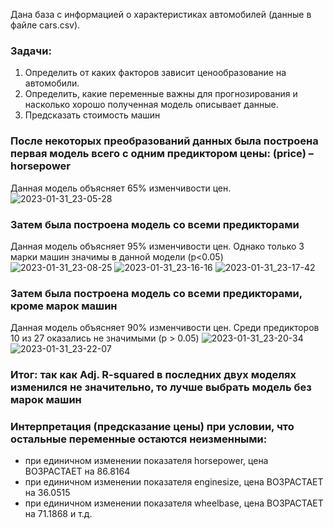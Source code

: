 Дана база с информацией о характеристиках автомобилей (данные в файле cars.csv).

### Задачи:
1. Определить от каких факторов зависит ценообразование на автомобили.
2. Определить, какие переменные важны для прогнозирования и насколько хорошо полученная модель описывает данные.
3. Предсказать стоимость машин
### После некоторых преобразований данных была построена первая модель всего с одним предиктором цены: (price) – horsepower
Данная модель объясняет 65% изменчивости цен.
![2023-01-31_23-05-28](https://user-images.githubusercontent.com/122619433/215870736-2175cf04-351a-4f15-8ba6-1137f8fa2f79.png)
### Затем была построена модель со всеми предикторами
Данная модель объясняет 95% изменчивости цен. Однако только 3 марки машин значимы в данной модели (p<0.05)
![2023-01-31_23-08-25](https://user-images.githubusercontent.com/122619433/215871353-5f956786-5a3c-4442-83fb-7b4152006268.png)
![2023-01-31_23-16-16](https://user-images.githubusercontent.com/122619433/215872927-37503c46-fb6e-4053-9567-fec762e06691.png)
![2023-01-31_23-17-42](https://user-images.githubusercontent.com/122619433/215873206-14326dd6-cf2a-46bc-8b87-4e32838a1852.png)
### Затем была построена модель со всеми предикторами, кроме марок машин
Данная модель объясняет 90% изменчивости цен. Среди предикторов 10 из 27 оказались не значимыми (p > 0.05)
![2023-01-31_23-20-34](https://user-images.githubusercontent.com/122619433/215873855-42e347ce-aa7f-4169-8b96-425a10437705.png)
![2023-01-31_23-22-07](https://user-images.githubusercontent.com/122619433/215874480-197c5742-9b30-4ca9-9d65-4267830e098c.png)
### Итог: так как Adj. R-squared в последних двух моделях изменился не значительно, то лучше выбрать модель без марок машин
### Интерпретация (предсказание цены) при условии, что остальные переменные остаются неизменными:
- при единичном изменении показателя horsepower, цена ВОЗРАСТАЕТ на 86.8164
- при единичном изменении показателя enginesize, цена ВОЗРАСТАЕТ на 36.0515
- при единичном изменении показателя wheelbase, цена ВОЗРАСТАЕТ на 71.1868 и т.д.
